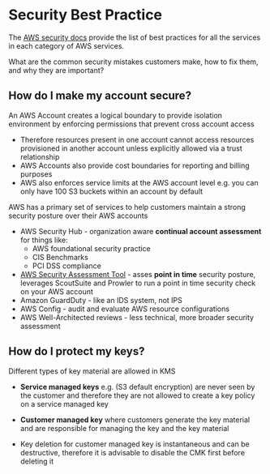 # Security Best Practice

The [AWS security docs](https://docs.aws.amazon.com/security/) provide the list of best practices for all the services in each category of AWS services.

What are the common security mistakes customers make, how to fix them, and why they are important?

## How do I make my account secure?

An AWS Account creates a logical boundary to provide isolation environment by enforcing permissions that prevent cross account access

* Therefore resources present in one account cannot access resources provisioned in another account unless explicitly allowed via a trust relationship
* AWS Accounts also provide cost boundaries for reporting and billing purposes
* AWS also enforces service limits at the AWS account level e.g. you can only have 100 S3 buckets within an account by default

AWS has a primary set of services to help customers maintain a strong security posture over their AWS accounts

* AWS Security Hub - organization aware **continual account assessment** for things like:
  * AWS foundational security practice
  * CIS Benchmarks
  * PCI DSS compliance
* [AWS Security Assessment Tool](https://github.com/awslabs/aws-security-assessment-solution) - asses **point in time** security posture, leverages ScoutSuite and Prowler to run a point in time security check on your AWS account
* Amazon GuardDuty - like an IDS system, not IPS
* AWS Config - audit and evaluate AWS resource configurations
* AWS Well-Architected reviews - less technical, more broader security assessment

## How do I protect my keys?

Different types of key material are allowed in KMS

* **Service managed keys** e.g. (S3 default encryption) are never seen by the customer and therefore they are not allowed to create a key policy on a service managed key

* **Customer managed key** where customers generate the key material and are responsible for managing the key and the key material

* Key deletion for customer managed key is instantaneous and can be destructive, therefore it is advisable to disable the CMK first before deleting it  
